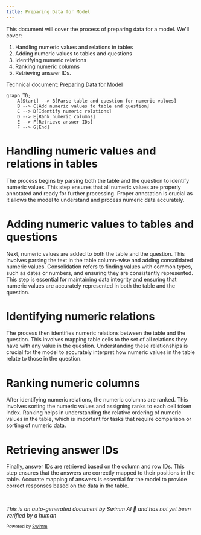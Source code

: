 ```yaml
---
title: Preparing Data for Model
---
```

This document will cover the process of preparing data for a model. We'll cover:

1. Handling numeric values and relations in tables
2. Adding numeric values to tables and questions
3. Identifying numeric relations
4. Ranking numeric columns
5. Retrieving answer IDs.

Technical document: <SwmLink doc-title="Preparing Data for Model">[Preparing Data for Model](/.swm/preparing-data-for-model.ki78v5jg.sw.md)</SwmLink>

```mermaid
graph TD;
    A[Start] --> B[Parse table and question for numeric values]
    B --> C[Add numeric values to table and question]
    C --> D[Identify numeric relations]
    D --> E[Rank numeric columns]
    E --> F[Retrieve answer IDs]
    F --> G[End]
```

# Handling numeric values and relations in tables

The process begins by parsing both the table and the question to identify numeric values. This step ensures that all numeric values are properly annotated and ready for further processing. Proper annotation is crucial as it allows the model to understand and process numeric data accurately.

# Adding numeric values to tables and questions

Next, numeric values are added to both the table and the question. This involves parsing the text in the table column-wise and adding consolidated numeric values. Consolidation refers to finding values with common types, such as dates or numbers, and ensuring they are consistently represented. This step is essential for maintaining data integrity and ensuring that numeric values are accurately represented in both the table and the question.

# Identifying numeric relations

The process then identifies numeric relations between the table and the question. This involves mapping table cells to the set of all relations they have with any value in the question. Understanding these relationships is crucial for the model to accurately interpret how numeric values in the table relate to those in the question.

# Ranking numeric columns

After identifying numeric relations, the numeric columns are ranked. This involves sorting the numeric values and assigning ranks to each cell token index. Ranking helps in understanding the relative ordering of numeric values in the table, which is important for tasks that require comparison or sorting of numeric data.

# Retrieving answer IDs

Finally, answer IDs are retrieved based on the column and row IDs. This step ensures that the answers are correctly mapped to their positions in the table. Accurate mapping of answers is essential for the model to provide correct responses based on the data in the table.

&nbsp;

*This is an auto-generated document by Swimm AI 🌊 and has not yet been verified by a human*

<SwmMeta version="3.0.0" repo-id="Z2l0aHViJTNBJTNBdHJhbnNmb3JtZXJzJTNBJTNBc2h1anV1dQ==" repo-name="transformers"><sup>Powered by [Swimm](/)</sup></SwmMeta>
